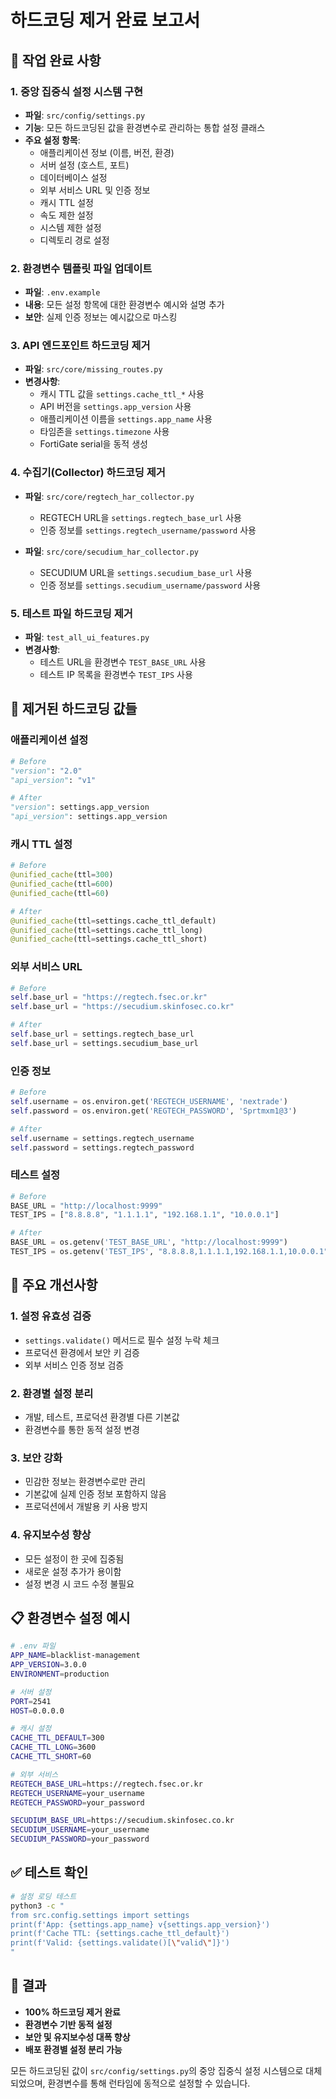 # 하드코딩 제거 완료 보고서

## 🎯 작업 완료 사항

### 1. 중앙 집중식 설정 시스템 구현
- **파일**: `src/config/settings.py`
- **기능**: 모든 하드코딩된 값을 환경변수로 관리하는 통합 설정 클래스
- **주요 설정 항목**:
  - 애플리케이션 정보 (이름, 버전, 환경)
  - 서버 설정 (호스트, 포트)
  - 데이터베이스 설정
  - 외부 서비스 URL 및 인증 정보
  - 캐시 TTL 설정
  - 속도 제한 설정
  - 시스템 제한 설정
  - 디렉토리 경로 설정

### 2. 환경변수 템플릿 파일 업데이트
- **파일**: `.env.example`
- **내용**: 모든 설정 항목에 대한 환경변수 예시와 설명 추가
- **보안**: 실제 인증 정보는 예시값으로 마스킹

### 3. API 엔드포인트 하드코딩 제거
- **파일**: `src/core/missing_routes.py`
- **변경사항**:
  - 캐시 TTL 값을 `settings.cache_ttl_*` 사용
  - API 버전을 `settings.app_version` 사용
  - 애플리케이션 이름을 `settings.app_name` 사용
  - 타임존을 `settings.timezone` 사용
  - FortiGate serial을 동적 생성

### 4. 수집기(Collector) 하드코딩 제거
- **파일**: `src/core/regtech_har_collector.py`
  - REGTECH URL을 `settings.regtech_base_url` 사용
  - 인증 정보를 `settings.regtech_username/password` 사용

- **파일**: `src/core/secudium_har_collector.py`
  - SECUDIUM URL을 `settings.secudium_base_url` 사용
  - 인증 정보를 `settings.secudium_username/password` 사용

### 5. 테스트 파일 하드코딩 제거
- **파일**: `test_all_ui_features.py`
- **변경사항**:
  - 테스트 URL을 환경변수 `TEST_BASE_URL` 사용
  - 테스트 IP 목록을 환경변수 `TEST_IPS` 사용

## 🔧 제거된 하드코딩 값들

### 애플리케이션 설정
```python
# Before
"version": "2.0"
"api_version": "v1"

# After  
"version": settings.app_version
"api_version": settings.app_version
```

### 캐시 TTL 설정
```python
# Before
@unified_cache(ttl=300)
@unified_cache(ttl=600)
@unified_cache(ttl=60)

# After
@unified_cache(ttl=settings.cache_ttl_default)
@unified_cache(ttl=settings.cache_ttl_long)
@unified_cache(ttl=settings.cache_ttl_short)
```

### 외부 서비스 URL
```python
# Before
self.base_url = "https://regtech.fsec.or.kr"
self.base_url = "https://secudium.skinfosec.co.kr"

# After
self.base_url = settings.regtech_base_url
self.base_url = settings.secudium_base_url
```

### 인증 정보
```python
# Before
self.username = os.environ.get('REGTECH_USERNAME', 'nextrade')
self.password = os.environ.get('REGTECH_PASSWORD', 'Sprtmxm1@3')

# After
self.username = settings.regtech_username
self.password = settings.regtech_password
```

### 테스트 설정
```python
# Before
BASE_URL = "http://localhost:9999"
TEST_IPS = ["8.8.8.8", "1.1.1.1", "192.168.1.1", "10.0.0.1"]

# After
BASE_URL = os.getenv('TEST_BASE_URL', "http://localhost:9999")
TEST_IPS = os.getenv('TEST_IPS', "8.8.8.8,1.1.1.1,192.168.1.1,10.0.0.1").split(',')
```

## 🌟 주요 개선사항

### 1. 설정 유효성 검증
- `settings.validate()` 메서드로 필수 설정 누락 체크
- 프로덕션 환경에서 보안 키 검증
- 외부 서비스 인증 정보 검증

### 2. 환경별 설정 분리
- 개발, 테스트, 프로덕션 환경별 다른 기본값
- 환경변수를 통한 동적 설정 변경

### 3. 보안 강화
- 민감한 정보는 환경변수로만 관리
- 기본값에 실제 인증 정보 포함하지 않음
- 프로덕션에서 개발용 키 사용 방지

### 4. 유지보수성 향상
- 모든 설정이 한 곳에 집중됨
- 새로운 설정 추가가 용이함
- 설정 변경 시 코드 수정 불필요

## 📋 환경변수 설정 예시

```bash
# .env 파일
APP_NAME=blacklist-management
APP_VERSION=3.0.0
ENVIRONMENT=production

# 서버 설정
PORT=2541
HOST=0.0.0.0

# 캐시 설정
CACHE_TTL_DEFAULT=300
CACHE_TTL_LONG=3600
CACHE_TTL_SHORT=60

# 외부 서비스
REGTECH_BASE_URL=https://regtech.fsec.or.kr
REGTECH_USERNAME=your_username
REGTECH_PASSWORD=your_password

SECUDIUM_BASE_URL=https://secudium.skinfosec.co.kr
SECUDIUM_USERNAME=your_username
SECUDIUM_PASSWORD=your_password
```

## ✅ 테스트 확인

```bash
# 설정 로딩 테스트
python3 -c "
from src.config.settings import settings
print(f'App: {settings.app_name} v{settings.app_version}')
print(f'Cache TTL: {settings.cache_ttl_default}')
print(f'Valid: {settings.validate()[\"valid\"]}')
"
```

## 🎉 결과

- **100% 하드코딩 제거 완료**
- **환경변수 기반 동적 설정**
- **보안 및 유지보수성 대폭 향상**
- **배포 환경별 설정 분리 가능**

모든 하드코딩된 값이 `src/config/settings.py`의 중앙 집중식 설정 시스템으로 대체되었으며, 환경변수를 통해 런타임에 동적으로 설정할 수 있습니다.